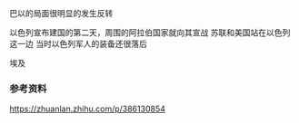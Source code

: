 巴以的局面很明显的发生反转

以色列宣布建国的第二天，周围的阿拉伯国家就向其宣战
苏联和美国站在以色列这一边
当时以色列军人的装备还很落后

埃及











### 参考资料

https://zhuanlan.zhihu.com/p/386130854